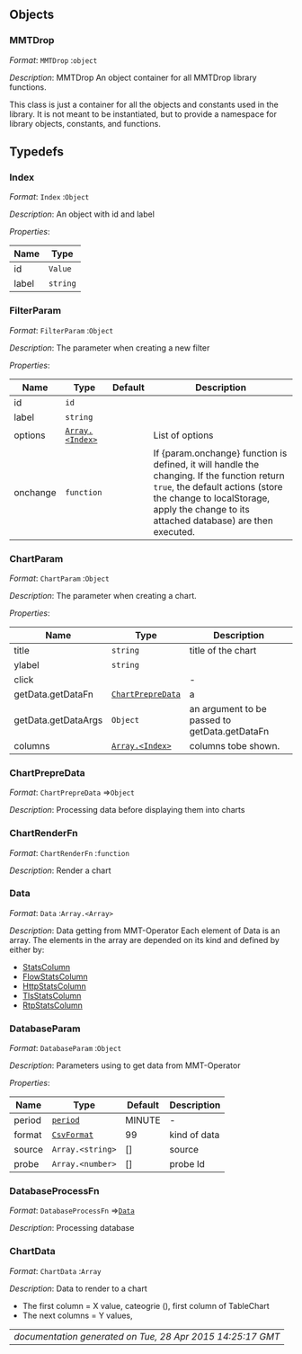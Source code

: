 
## Objects


### MMTDrop

*Format*: `MMTDrop` :`object`


*Description*: MMTDrop An object container for all MMTDrop library functions. This class is just a container for all the objects and constants used in the library.  It is not meant to be instantiated, but to provide a namespace for library objects, constants, and functions.



## Typedefs


### Index

*Format*: `Index` :`Object`


*Description*: An object with id and label


*Properties*: 

| Name | Type |
| --- | --- |
| id | `Value` | 
| label | `string` | 



### FilterParam

*Format*: `FilterParam` :`Object`


*Description*: The parameter when creating a new filter


*Properties*: 

| Name | Type | Default | Description |
| --- | --- | --- | --- |
| id | `id` |  |  |
| label | `string` |  |  |
| options | [`Array.<Index>`](typedef#markdown-header-index) |  | List of options |
| onchange | `function` |  |  If {param.onchange} function is defined, it will handle the changing.   If the function return `true`, the default actions     (store the change to localStorage, apply the change to its attached database)     are then executed. |



### ChartParam

*Format*: `ChartParam` :`Object`


*Description*: The parameter when creating a chart.


*Properties*: 

| Name | Type | Description |
| --- | --- | --- |
| title | `string` | title of the chart |
| ylabel | `string` |  |
| click |  | - |
| getData.getDataFn | [`ChartPrepreData`](typedef#markdown-header-chartprepredata) | a |
| getData.getDataArgs | `Object` | an argument to be passed to getData.getDataFn |
| columns | [`Array.<Index>`](typedef#markdown-header-index) | columns tobe shown. |



### ChartPrepreData

*Format*: `ChartPrepreData` ⇒`Object`


*Description*: Processing data before displaying them into charts



### ChartRenderFn

*Format*: `ChartRenderFn` :`function`


*Description*: Render a chart



### Data

*Format*: `Data` :`Array.<Array>`


*Description*: Data getting from MMT-Operator Each element of Data is an array.  The elements in the array are depended on its kind and defined by either by: - [StatsColumn](constants#markdown-header-statscolumn) - [FlowStatsColumn](constants#markdown-header-flowstatscolumn) - [HttpStatsColumn](constants#markdown-header-httpstatscolumn) - [TlsStatsColumn](constants#markdown-header-tlsstatscolumn) - [RtpStatsColumn](constants#markdown-header-rtpstatscolumn)



### DatabaseParam

*Format*: `DatabaseParam` :`Object`


*Description*: Parameters using to get data from MMT-Operator


*Properties*: 

| Name | Type | Default | Description |
| --- | --- | --- | --- |
| period | [`period`](constants#markdown-header-period) | MINUTE | - |
| format | [`CsvFormat`](constants#markdown-header-csvformat) | 99 | kind of data |
| source | `Array.<string>` | [] | source |
| probe | `Array.<number>` | [] | probe Id |



### DatabaseProcessFn

*Format*: `DatabaseProcessFn` ⇒[`Data`](typedef#markdown-header-data)


*Description*: Processing database



### ChartData

*Format*: `ChartData` :`Array`


*Description*: Data to render to a chart - The first column = X value, cateogrie (), first column of TableChart - The next columns = Y values,





|                                                           |
|----------------------------------------------------------:|
|*documentation generated on Tue, 28 Apr 2015 14:25:17 GMT*|